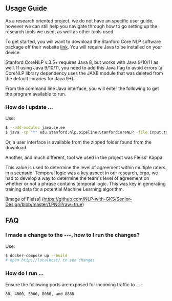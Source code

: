 ## Usage Guide

As a research oriented project, we do not have an specific user guide, however we can still help you navigate through how to go setting up the research tools we used, as well as other tools used.

To get started, you will want to download the Stanford Core NLP software package off their website [link](https://stanfordnlp.github.io/CoreNLP/download.html). You will require Java to be installed on your device.

Stanford CoreNLP v.3.5+ requires Java 8, but works with Java 9/10/11 as well. If using Java 9/10/11, you need to add this Java flag to avoid errors (a CoreNLP library dependency uses the JAXB module that was deleted from the default libraries for Java 9+):

From the command line Java interface, you will enter the following to get the program available to run.

### How do I update ...

Use:

```sh
$ --add-modules java.se.ee
$ java -cp "*" edu.stanford.nlp.pipeline.StanfordCoreNLP -file input.txt
```

Or, a user interface is available from the zipped folder found from the download.


Another, and much different, tool we used in the project was Fleiss' Kappa.

This value is used to determine the level of agreement within multiple raters in a scenario. Temporal logic was a key aspect in our research, ergo, we had to develop a way to determine the team's level of agreement on whether or not a phrase contains temporal logic. This was key in generating training data for a potential Machine Learning algorithm.

[Image of Fleiss] (https://github.com/NLP-with-GKS/Senior-Design/blob/master/f.PNG?raw=true)

## FAQ

### I made a change to the ---, how to I run the changes?

Use:

```sh
$ docker-compose up --build
# open http://localhost/ to see changes
```

### How do I run ...
Ensure the following ports are exposed for incoming traffic to ... :

```
80, 4000, 5000, 8080, and 8888
```
